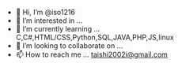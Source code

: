 - 👋 Hi, I’m @iso1216
- 👀 I’m interested in ...  
- 🌱 I’m currently learning ... C,C#,HTML/CSS,Python,SQL,JAVA,PHP,JS,linux
- 💞️ I’m looking to collaborate on ...
- 📫 How to reach me ...  taishi2002i@gmail.com

<!---
isoedmm/isoedmm is a ✨ special ✨ repository because its `README.md` (this file) appears on your GitHub profile.
You can click the Preview link to take a look at your changes.
--->
